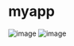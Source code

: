 # myapp

![image](https://github.com/user-attachments/assets/d7fdb920-c57d-431f-b49f-952c22389d91)
![image](https://github.com/user-attachments/assets/b90c45e0-8ec8-4772-8004-fc900f34f16a)
